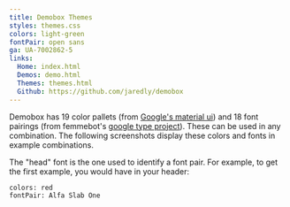 ```yaml
---
title: Demobox Themes
styles: themes.css
colors: light-green
fontPair: open sans
ga: UA-7002862-5
links:
  Home: index.html
  Demos: demo.html
  Themes: themes.html
  Github: https://github.com/jaredly/demobox
---
```


Demobox has 19 color pallets (from
[Google's material ui](http://www.google.com/design/spec/style/color.html#color-color-palette))
and 18 font pairings (from femmebot's
[google type project](http://femmebot.github.io/google-type/)). These can be
used in any combination. The following screenshots display these colors
and fonts in example combinations.

The "head" font is the one used to identify a font pair. For example, to get
the first example, you would have in your header:

```
colors: red
fontPair: Alfa Slab One
```

